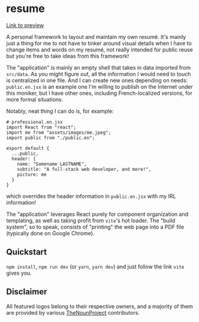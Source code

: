 # resume

[Link to preview](https://paturages.github.io/resume/index.html)

A personal framework to layout and maintain my own resumé. It's mainly just a thing for me to not have to tinker around visual details when I have to change items and words on my resumé, not really intended for public reuse but you're free to take ideas from this framework!

The "application" is mainly an empty shell that takes in data imported from `src/data`. As you might figure out, all the information I would need to touch is centralized in one file. And I can create new ones depending on needs: `public.en.jsx` is an example one I'm willing to publish on the Internet under this moniker, but I have other ones, including French-localized versions, for more formal situations.

Notably, neat thing I can do is, for example:
```
# professional.en.jsx
import React from "react";
import me from "assets/images/me.jpeg";
import public from "./public.en";

export default {
  ...public,
  header: {
    name: "Somename LASTNAME",
    subtitle: "A full-stack web developer, and more!",
    picture: me
  }
}
```
which overrides the header information in `public.en.jsx` with my IRL information!

The "application" leverages React purely for component organization and templating, as well as taking profit from `vite`'s hot loader. The "build system", so to speak, consists of "printing" the web page into a PDF file (typically done on Google Chrome).

## Quickstart

`npm install`, `npm run dev` (or `yarn`, `yarn dev`) and just follow the link `vite` gives you.

## Disclaimer

All featured logos belong to their respective owners, and a majority of them are provided by various [TheNounProject](https://thenounproject.com/) contributors.